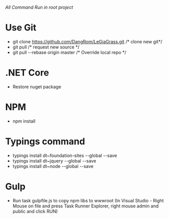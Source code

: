*All Command Run in root project*

# Use Git
- git clone https://github.com/DangRom/LeGiaGrass.git /* clone new git*/
- git pull /* request new source */
- git pull --rebase origin master /* Override local repo */

# .NET Core
- Restore nuget package

# NPM
- npm install

# Typings command 
- typings install dt~foundation-sites --global --save
- typings install dt~jquery --global --save
- typings install dt~node --global --save

# Gulp 
- Run task gulpfile.js to copy npm libs to wwwroot (In Visual Studio - Right Mouse on file and press Task Runner Explorer, right mouse admin and public and click RUN)



